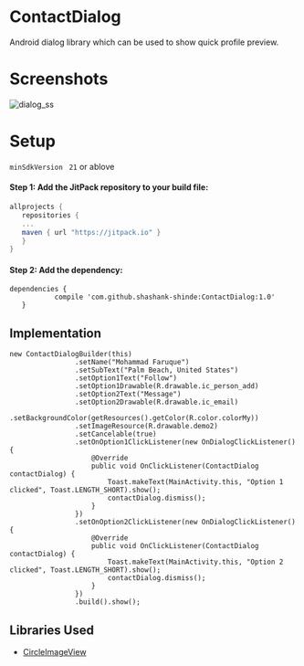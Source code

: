 # ContactDialog
Android dialog library which can be used to show quick profile preview.


# Screenshots

![dialog_ss](https://user-images.githubusercontent.com/7486205/37395946-8bb57784-279d-11e8-9394-91c56721cf52.jpg)


# Setup
 `minSdkVersion ` `21` or ablove 
 
#### Step 1: Add the JitPack repository to your build file:
 
 ```gradle
allprojects {
    repositories {
	...
	maven { url "https://jitpack.io" }
    }
}
```

#### Step 2: Add the dependency:

 ```
dependencies {
	        compile 'com.github.shashank-shinde:ContactDialog:1.0'
	}
```


## Implementation

```
new ContactDialogBuilder(this)
                .setName("Mohammad Faruque")
                .setSubText("Palm Beach, United States")
                .setOption1Text("Follow")
                .setOption1Drawable(R.drawable.ic_person_add)
                .setOption2Text("Message")
                .setOption2Drawable(R.drawable.ic_email)
                .setBackgroundColor(getResources().getColor(R.color.colorMy))
                .setImageResource(R.drawable.demo2)
                .setCancelable(true)
                .setOnOption1ClickListener(new OnDialogClickListener() {
                    @Override
                    public void OnClickListener(ContactDialog contactDialog) {
                        Toast.makeText(MainActivity.this, "Option 1 clicked", Toast.LENGTH_SHORT).show();
                        contactDialog.dismiss();
                    }
                })
                .setOnOption2ClickListener(new OnDialogClickListener() {
                    @Override
                    public void OnClickListener(ContactDialog contactDialog) {
                        Toast.makeText(MainActivity.this, "Option 2 clicked", Toast.LENGTH_SHORT).show();
                        contactDialog.dismiss();
                    }
                })
                .build().show();

```


## Libraries Used 
* [CircleImageView](https://github.com/hdodenhof/CircleImageView)
